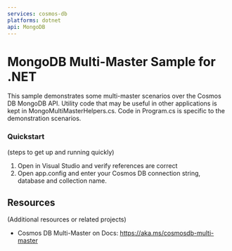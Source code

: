 ```yaml
---
services: cosmos-db
platforms: dotnet
api: MongoDB
---
```


# MongoDB Multi-Master Sample for .NET

This sample demonstrates some multi-master scenarios over the Cosmos DB MongoDB API.
Utility code that may be useful in other applications is kept in MongoMultiMasterHelpers.cs.
Code in Program.cs is specific to the demonstration scenarios.


### Quickstart
(steps to get up and running quickly)

1. Open in Visual Studio and verify references are correct
2. Open app.config and enter your Cosmos DB connection string, database and collection name.



## Resources

(Additional resources or related projects)

- Cosmos DB Multi-Master on Docs: https://aka.ms/cosmosdb-multi-master

